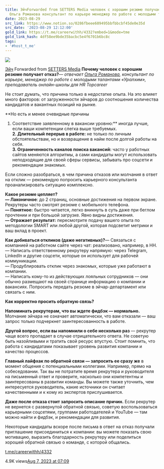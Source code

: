 ```yaml
---
title: ЭйчForwarded from SETTERS Media человек с хорошим резюме получает отказ отвечает
  Ольга Романова консультант по карьере менеджер по работе с молодыми т
date: 2023-08-29
src_link: https://www.notion.so/0286fbeee609495bbfbbcbf45de0e35d
src_date: '2023-08-29 12:12:00'
gold_link: https://t.me/careerwithh/4332?embed=1&mode=tme
gold_link_hash: 4df58ee9bde35bacbc5e4f6701b6bc8c
tags:
- '#host_t_me'
---
```




[*![](https://cdn4.cdn-telegram.org/file/tfG78y3yWWKQ25mbtCRfO07w0ogRMHe-gA-gqQSuyp5CDW5bD3LvylDSfzHk6c6qZyPBL5e8wCcw_tt9hdrISHaON1IkCH-CRmLwW1l0a4w530QspbsD1YnjJe9oxnE2l03T8nnyVJmd8yU60CbXl41JALroTl6A2-ha_aTT8t6ME3VU0oO7ozR_gNrjd-23k9vMaXpj_NSqIRM3q279ZgL4y3wR9olYlXHve_Oh5_r3ijYtjVUPgGjmL59EJTHVdQNJKourkBOHc0PRFSlo8PeBawZ7WKFJjUfRwqcaFsNMjkTBkzetrR-ec-bqpeVeY4_1OTENVNVxZOFY8g7i-Q.jpg)*](https://t.me/careerwithh)



[Эйч](https://t.me/careerwithh)
Forwarded from [SETTERS Media](https://t.me/setters/4516)
[‍](https://telegra.ph/file/1a34f332de86f04147e08.jpg)**Почему человек с хорошим резюме получает отказ?***— отвечает* [*Ольга Романова*](https://h.careers/curators/olga-romanova?utm_source=Setters_media&utm_medium=Media&utm_campaign=PR)*, консультант по карьере, менеджер по работе с молодыми талантами «Уралхим», преподаватель онлайн-школы для HR Topcareer*  
  
Не стоит думать, что причина только в недостатке опыта. На это влияет много факторов: от загруженности эйчаров до соотношения количества кандидатов и вакантных позиций на рынке.  
  
**Но есть и менее очевидные причины  
1. Соответствие заявленному в вакансии уровню:** иногда лучше, если ваши компетенции слегка выше требуемых.   
**2. Длительный перерыв в работе:** не только по личным обстоятельствам, но и возвращение в найм после долгой работы на себя.  
**3. Ограниченность каналов поиска вакансий:** часто у работных сайтов меняются алгоритмы, а сами кандидаты могут использовать неподходящие для своей сферы сервисы, забывать про соцсети и рекомендации знакомых.  
   
Если сложно разобраться, в чем причина отказов или молчания в ответ на отклик — рекомендую попросить карьерного консультанта проанализировать ситуацию комплексно.  
  
**Какое резюме цепляет?   
— Лаконичное**: до 2 страниц, основные достижения на первом экране. Рекрутеры часто смотрят резюме с мобильного телефона.   
**— Понятное:** быстро читается, легко вникнуть в суть даже при беглом прочтении и при большой загрузке. Явно видны достижения.  
**— Отражает результат:** пересмотрите подачу вашего опыта по методологии SMART или любой другой, которая подсветит метрики и ваш вклад в проект.  
  
**Как добиваться откликов (даже негативных)?**— Связаться с компанией на работном сайте через чат: реализовано, например, в HH.  
— Написать ответственному рекрутеру напрямую: через Telegram, LinkedIn и другие соцсети, которые он использует для рабочей коммуникации.  
— Продублировать отклик через знакомых, которые уже работают в компании.  
— Написать кому-то из действующих лояльных сотрудников — они обычно размещают на своей странице информацию о компании и вакансиях. Попросить передать резюме в эйчар-департамент или связать с ним.  
  
**Как корректно просить обратную связь?**  
  
**Напоминать рекрутерам, что вы ждете фидбэк — нормально.** Молчание эйчара не означает автоматически, что вам отказали — ваш запрос только подчеркнет заинтересованность в работе.   
  
**Другой вопрос, если вы напомнили о себе несколько раз** — рекрутер чаще всего пропадает в случае отрицательного ответа. Не советую быть назойливыми и тратить свой ресурс впустую. Стоит помнить, что работа с кандидатами показывает уровень развития компании и качество процессов.  
  
**Главный лайфхак по обратной связи — запросить ее сразу же** в момент общения с потенциальными коллегами. Например, прямо на собеседовании. Так вы не потратите время рекрутера и руководителя на письменный ответ и проверите, насколько они компетентны и заинтересованы в развитии команды. Вы можете также уточнить, чем интересуется руководитель, какие источники он считает качественными и к кому из экспертов прислушивается.   
  
**Даже после отказа стоит запросить описание причин.** Если рекрутер не вернется с развернутой обратной связью, советую воспользоваться карьерными соцсетями, группами работодателей и YouTube — там можно найти и фидбэк, и рекомендации для развития.   
  
Некоторые кандидаты вскоре после письма в ответ на отказ получали приглашение присоединиться к компании: вы можете показать свою мотивацию, выразить благодарность рекрутеру или поделиться хорошей обратной связью о команде, с которой общались.


[t.me/careerwithh/4332](https://t.me/careerwithh/4332)

4.9K views[Aug 7, 2023 at 07:09](https://t.me/careerwithh/4332)